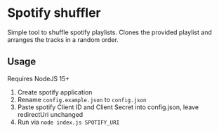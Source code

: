 # Spotify shuffler

Simple tool to shuffle spotify playlists. Clones the provided playlist and arranges the tracks in a random order.

## Usage

Requires NodeJS 15+

1. Create spotify application
2. Rename `config.example.json` to `config.json`
3. Paste spotify Client ID and Client Secret into config.json, leave redirectUri unchanged
4. Run via `node index.js SPOTIFY_URI`
